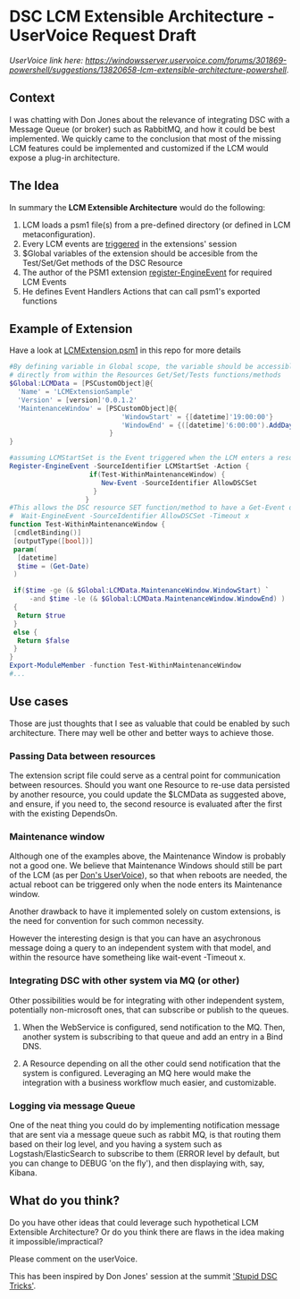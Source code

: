 # DSC LCM Extensible Architecture - UserVoice Request Draft

_UserVoice link here: https://windowsserver.uservoice.com/forums/301869-powershell/suggestions/13820658-lcm-extensible-architecture-powershell_.

## Context
I was chatting with Don Jones about the relevance of integrating DSC with a Message Queue (or broker) such as RabbitMQ, and how it could be best implemented.
We quickly came to the conclusion that most of the missing LCM features could be implemented and customized if the LCM would expose a plug-in architecture.

## The Idea
In summary the __LCM Extensible Architecture__ would do the following:

1. LCM loads a psm1 file(s) from a pre-defined directory (or defined in LCM metaconfiguration).
2. Every LCM events are [triggered](https://technet.microsoft.com/en-us/library/hh849954.aspx) in the extensions' session
3. $Global variables of the extension should be accesible from the Test/Set/Get methods of the DSC Resource
3. The author of the PSM1 extension [register-EngineEvent](https://technet.microsoft.com/en-us/library/hh849967.aspx) for required LCM Events
4. He defines Event Handlers Actions that can call psm1's exported functions


## Example of Extension
Have a look at [LCMExtension.psm1](LCMExtension.psm1) in this repo for more details

```powershell
#By defining variable in Global scope, the variable should be accessible 
# directly from within the Resources Get/Set/Tests functions/methods
$Global:LCMData = [PSCustomObject]@{
  'Name' = 'LCMExtensionSample'
  'Version' = [version]'0.0.1.2'
  'MaintenanceWindow' = [PSCustomObject]@{
                            'WindowStart' = {[datetime]'19:00:00'}
                            'WindowEnd' = {([datetime]'6:00:00').AddDays(1)}
                         }
}

#assuming LCMStartSet is the Event triggered when the LCM enters a resource's Set method 
Register-EngineEvent -SourceIdentifier LCMStartSet -Action { 
                    if(Test-WithinMaintenanceWindow) { 
                       New-Event -SourceIdentifier AllowDSCSet 
                     } 
                   }
#This allows the DSC resource SET function/method to have a Get-Event or 
#  Wait-EngineEvent -SourceIdentifier AllowDSCSet -Timeout x
function Test-WithinMaintenanceWindow {
 [cmdletBinding()]
 [outputType([bool])]
 param(
  [datetime]
  $time = (Get-Date)
 )

 if($time -ge (& $Global:LCMData.MaintenanceWindow.WindowStart) `
     -and $time -le (& $Global:LCMData.MaintenanceWindow.WindowEnd) ) 
 {
  Return $true
 }
 else {
  Return $false
 }
}
Export-ModuleMember -function Test-WithinMaintenanceWindow
#...
```

## Use cases

Those are just thoughts that I see as valuable that could be enabled by such architecture.
There may well be other and better ways to achieve those.

### Passing Data between resources
The extension script file could serve as a central point for communication between resources.
Should you want one Resource to re-use data persisted by another resource, you could update
the $LCMData as suggested above, and ensure, if you need to, the second resource is evaluated
 after the first with the existing DependsOn.


### Maintenance window
Although one of the examples above, the Maintenance Window is probably not a good one.
We believe that Maintenance Windows should still be part of the LCM (as per [Don's UserVoice](https://windowsserver.uservoice.com/forums/301869-powershell/suggestions/11088780-add-maintenance-window-awareness-to-dsc-lcm)), so that when 
reboots are needed, the actual reboot can be triggered only when the node enters
its Maintenance window.

Another drawback to have it implemented solely on custom extensions, is the need for convention
for such common necessity.

However the interesting design is that you can have an asychronous 
message doing a query to an independent system with that model, and within the resource
 have sometheing like wait-event -Timeout x.

### Integrating DSC with other system via MQ (or other)
Other possibilities would be for integrating with other independent system, 
potentially non-microsoft ones, that can subscribe or publish to the queues.

1. When the WebService is configured, send notification to the MQ.
Then, another system is subscribing to that queue and add an entry in a Bind DNS.

2. A Resource depending on all the other could send notification that the system 
is configured. Leveraging an MQ here would make the integration with a business workflow
much easier, and customizable.


### Logging via message Queue
One of the neat thing you could do by implementing notification message that 
are sent via a message queue such as rabbit MQ, is that routing
them based on their log level, and you having a system such as Logstash/ElasticSearch to
subscribe to them (ERROR level by default, but you can change to DEBUG 'on the fly'),
and then displaying with, say, Kibana.


## What do you think?

Do you have other ideas that could leverage such hypothetical LCM Extensible Architecture?
Or do you think there are flaws in the idea making it impossible/impractical?

Please comment on the userVoice.



This has been inspired by Don Jones' session at the summit ['Stupid DSC Tricks'](https://www.youtube.com/watch?v=CyADIv3E-ec&list=PLfeA8kIs7Coc1Jn5hC4e_XgbFUaS5jY2i&index=18).



